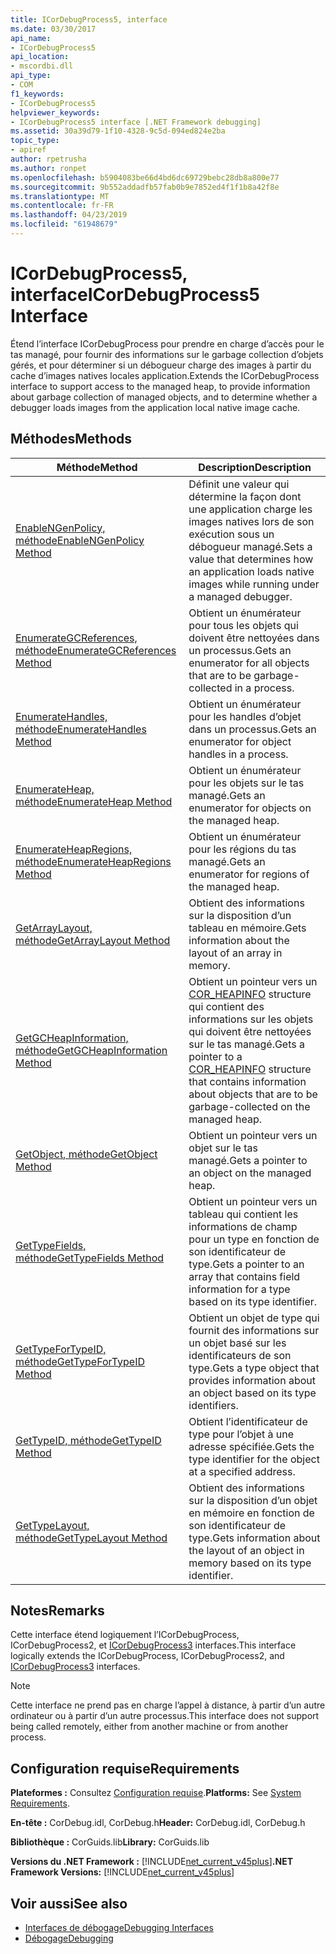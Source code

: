```yaml
---
title: ICorDebugProcess5, interface
ms.date: 03/30/2017
api_name:
- ICorDebugProcess5
api_location:
- mscordbi.dll
api_type:
- COM
f1_keywords:
- ICorDebugProcess5
helpviewer_keywords:
- ICorDebugProcess5 interface [.NET Framework debugging]
ms.assetid: 30a39d79-1f10-4328-9c5d-094ed824e2ba
topic_type:
- apiref
author: rpetrusha
ms.author: ronpet
ms.openlocfilehash: b5904083be66d4bd6dc69729bebc28db8a800e77
ms.sourcegitcommit: 9b552addadfb57fab0b9e7852ed4f1f1b8a42f8e
ms.translationtype: MT
ms.contentlocale: fr-FR
ms.lasthandoff: 04/23/2019
ms.locfileid: "61948679"
---
```

# <a name="icordebugprocess5-interface"></a><span data-ttu-id="872b7-102">ICorDebugProcess5, interface</span><span class="sxs-lookup"><span data-stu-id="872b7-102">ICorDebugProcess5 Interface</span></span>
<span data-ttu-id="872b7-103">Étend l’interface ICorDebugProcess pour prendre en charge d’accès pour le tas managé, pour fournir des informations sur le garbage collection d’objets gérés, et pour déterminer si un débogueur charge des images à partir du cache d’images natives locales application.</span><span class="sxs-lookup"><span data-stu-id="872b7-103">Extends the ICorDebugProcess interface to support access to the managed heap, to provide information about garbage collection of managed objects, and to determine whether a debugger loads images from the application local native image cache.</span></span>  
  
## <a name="methods"></a><span data-ttu-id="872b7-104">Méthodes</span><span class="sxs-lookup"><span data-stu-id="872b7-104">Methods</span></span>  
  
|<span data-ttu-id="872b7-105">Méthode</span><span class="sxs-lookup"><span data-stu-id="872b7-105">Method</span></span>|<span data-ttu-id="872b7-106">Description</span><span class="sxs-lookup"><span data-stu-id="872b7-106">Description</span></span>|  
|------------|-----------------|  
|[<span data-ttu-id="872b7-107">EnableNGenPolicy, méthode</span><span class="sxs-lookup"><span data-stu-id="872b7-107">EnableNGenPolicy Method</span></span>](../../../../docs/framework/unmanaged-api/debugging/icordebugprocess5-enablengenpolicy-method.md)|<span data-ttu-id="872b7-108">Définit une valeur qui détermine la façon dont une application charge les images natives lors de son exécution sous un débogueur managé.</span><span class="sxs-lookup"><span data-stu-id="872b7-108">Sets a value that determines how an application loads native images while running under a managed debugger.</span></span>|  
|[<span data-ttu-id="872b7-109">EnumerateGCReferences, méthode</span><span class="sxs-lookup"><span data-stu-id="872b7-109">EnumerateGCReferences Method</span></span>](../../../../docs/framework/unmanaged-api/debugging/icordebugprocess5-enumerategcreferences-method.md)|<span data-ttu-id="872b7-110">Obtient un énumérateur pour tous les objets qui doivent être nettoyées dans un processus.</span><span class="sxs-lookup"><span data-stu-id="872b7-110">Gets an enumerator for all objects that are to be garbage-collected in a process.</span></span>|  
|[<span data-ttu-id="872b7-111">EnumerateHandles, méthode</span><span class="sxs-lookup"><span data-stu-id="872b7-111">EnumerateHandles Method</span></span>](../../../../docs/framework/unmanaged-api/debugging/icordebugprocess5-enumeratehandles-method.md)|<span data-ttu-id="872b7-112">Obtient un énumérateur pour les handles d’objet dans un processus.</span><span class="sxs-lookup"><span data-stu-id="872b7-112">Gets an enumerator for object handles in a process.</span></span>|  
|[<span data-ttu-id="872b7-113">EnumerateHeap, méthode</span><span class="sxs-lookup"><span data-stu-id="872b7-113">EnumerateHeap Method</span></span>](../../../../docs/framework/unmanaged-api/debugging/icordebugprocess5-enumerateheap-method.md)|<span data-ttu-id="872b7-114">Obtient un énumérateur pour les objets sur le tas managé.</span><span class="sxs-lookup"><span data-stu-id="872b7-114">Gets an enumerator for objects on the managed heap.</span></span>|  
|[<span data-ttu-id="872b7-115">EnumerateHeapRegions, méthode</span><span class="sxs-lookup"><span data-stu-id="872b7-115">EnumerateHeapRegions Method</span></span>](../../../../docs/framework/unmanaged-api/debugging/icordebugprocess5-enumerateheapregions-method.md)|<span data-ttu-id="872b7-116">Obtient un énumérateur pour les régions du tas managé.</span><span class="sxs-lookup"><span data-stu-id="872b7-116">Gets an enumerator for regions of the managed heap.</span></span>|  
|[<span data-ttu-id="872b7-117">GetArrayLayout, méthode</span><span class="sxs-lookup"><span data-stu-id="872b7-117">GetArrayLayout Method</span></span>](../../../../docs/framework/unmanaged-api/debugging/icordebugprocess5-getarraylayout-method.md)|<span data-ttu-id="872b7-118">Obtient des informations sur la disposition d’un tableau en mémoire.</span><span class="sxs-lookup"><span data-stu-id="872b7-118">Gets information about the layout of an array in memory.</span></span>|  
|[<span data-ttu-id="872b7-119">GetGCHeapInformation, méthode</span><span class="sxs-lookup"><span data-stu-id="872b7-119">GetGCHeapInformation Method</span></span>](../../../../docs/framework/unmanaged-api/debugging/icordebugprocess5-getgcheapinformation-method.md)|<span data-ttu-id="872b7-120">Obtient un pointeur vers un [COR_HEAPINFO](../../../../docs/framework/unmanaged-api/debugging/cor-heapinfo-structure.md) structure qui contient des informations sur les objets qui doivent être nettoyées sur le tas managé.</span><span class="sxs-lookup"><span data-stu-id="872b7-120">Gets a pointer to a [COR_HEAPINFO](../../../../docs/framework/unmanaged-api/debugging/cor-heapinfo-structure.md) structure that contains information about objects that are to be garbage-collected on the managed heap.</span></span>|  
|[<span data-ttu-id="872b7-121">GetObject, méthode</span><span class="sxs-lookup"><span data-stu-id="872b7-121">GetObject Method</span></span>](../../../../docs/framework/unmanaged-api/debugging/icordebugprocess5-getobject-method.md)|<span data-ttu-id="872b7-122">Obtient un pointeur vers un objet sur le tas managé.</span><span class="sxs-lookup"><span data-stu-id="872b7-122">Gets a pointer to an object on the managed heap.</span></span>|  
|[<span data-ttu-id="872b7-123">GetTypeFields, méthode</span><span class="sxs-lookup"><span data-stu-id="872b7-123">GetTypeFields Method</span></span>](../../../../docs/framework/unmanaged-api/debugging/icordebugprocess5-gettypefields-method.md)|<span data-ttu-id="872b7-124">Obtient un pointeur vers un tableau qui contient les informations de champ pour un type en fonction de son identificateur de type.</span><span class="sxs-lookup"><span data-stu-id="872b7-124">Gets a pointer to an array that contains field information for a type based on its type identifier.</span></span>|  
|[<span data-ttu-id="872b7-125">GetTypeForTypeID, méthode</span><span class="sxs-lookup"><span data-stu-id="872b7-125">GetTypeForTypeID Method</span></span>](../../../../docs/framework/unmanaged-api/debugging/icordebugprocess5-gettypefortypeid-method.md)|<span data-ttu-id="872b7-126">Obtient un objet de type qui fournit des informations sur un objet basé sur les identificateurs de son type.</span><span class="sxs-lookup"><span data-stu-id="872b7-126">Gets a type object that provides information about an object based on its type identifiers.</span></span>|  
|[<span data-ttu-id="872b7-127">GetTypeID, méthode</span><span class="sxs-lookup"><span data-stu-id="872b7-127">GetTypeID Method</span></span>](../../../../docs/framework/unmanaged-api/debugging/icordebugprocess5-gettypeid-method.md)|<span data-ttu-id="872b7-128">Obtient l’identificateur de type pour l’objet à une adresse spécifiée.</span><span class="sxs-lookup"><span data-stu-id="872b7-128">Gets the type identifier for the object at a specified address.</span></span>|  
|[<span data-ttu-id="872b7-129">GetTypeLayout, méthode</span><span class="sxs-lookup"><span data-stu-id="872b7-129">GetTypeLayout Method</span></span>](../../../../docs/framework/unmanaged-api/debugging/icordebugprocess5-gettypelayout-method.md)|<span data-ttu-id="872b7-130">Obtient des informations sur la disposition d’un objet en mémoire en fonction de son identificateur de type.</span><span class="sxs-lookup"><span data-stu-id="872b7-130">Gets information about the layout of an object in memory based on its type identifier.</span></span>|  
  
## <a name="remarks"></a><span data-ttu-id="872b7-131">Notes</span><span class="sxs-lookup"><span data-stu-id="872b7-131">Remarks</span></span>  
 <span data-ttu-id="872b7-132">Cette interface étend logiquement l’ICorDebugProcess, ICorDebugProcess2, et [ICorDebugProcess3](../../../../docs/framework/unmanaged-api/debugging/icordebugprocess3-interface.md) interfaces.</span><span class="sxs-lookup"><span data-stu-id="872b7-132">This interface logically extends the ICorDebugProcess, ICorDebugProcess2, and [ICorDebugProcess3](../../../../docs/framework/unmanaged-api/debugging/icordebugprocess3-interface.md) interfaces.</span></span>  
  
> [!NOTE]
>  <span data-ttu-id="872b7-133">Cette interface ne prend pas en charge l’appel à distance, à partir d’un autre ordinateur ou à partir d’un autre processus.</span><span class="sxs-lookup"><span data-stu-id="872b7-133">This interface does not support being called remotely, either from another machine or from another process.</span></span>  
  
## <a name="requirements"></a><span data-ttu-id="872b7-134">Configuration requise</span><span class="sxs-lookup"><span data-stu-id="872b7-134">Requirements</span></span>  
 <span data-ttu-id="872b7-135">**Plateformes :** Consultez [Configuration requise](../../../../docs/framework/get-started/system-requirements.md).</span><span class="sxs-lookup"><span data-stu-id="872b7-135">**Platforms:** See [System Requirements](../../../../docs/framework/get-started/system-requirements.md).</span></span>  
  
 <span data-ttu-id="872b7-136">**En-tête :** CorDebug.idl, CorDebug.h</span><span class="sxs-lookup"><span data-stu-id="872b7-136">**Header:** CorDebug.idl, CorDebug.h</span></span>  
  
 <span data-ttu-id="872b7-137">**Bibliothèque :** CorGuids.lib</span><span class="sxs-lookup"><span data-stu-id="872b7-137">**Library:** CorGuids.lib</span></span>  
  
 <span data-ttu-id="872b7-138">**Versions du .NET Framework :** [!INCLUDE[net_current_v45plus](../../../../includes/net-current-v45plus-md.md)]</span><span class="sxs-lookup"><span data-stu-id="872b7-138">**.NET Framework Versions:** [!INCLUDE[net_current_v45plus](../../../../includes/net-current-v45plus-md.md)]</span></span>  
  
## <a name="see-also"></a><span data-ttu-id="872b7-139">Voir aussi</span><span class="sxs-lookup"><span data-stu-id="872b7-139">See also</span></span>

- [<span data-ttu-id="872b7-140">Interfaces de débogage</span><span class="sxs-lookup"><span data-stu-id="872b7-140">Debugging Interfaces</span></span>](../../../../docs/framework/unmanaged-api/debugging/debugging-interfaces.md)
- [<span data-ttu-id="872b7-141">Débogage</span><span class="sxs-lookup"><span data-stu-id="872b7-141">Debugging</span></span>](../../../../docs/framework/unmanaged-api/debugging/index.md)

